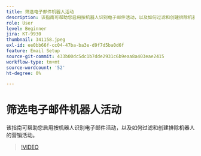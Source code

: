 ```yaml
---
title: 筛选电子邮件机器人活动
description: 该指南可帮助您启用按机器人识别电子邮件活动，以及如何过滤和创建排除机器人的营销活动。
role: User
level: Beginner
jira: KT-9930
thumbnail: 341158.jpeg
exl-id: ee0bb66f-cc04-47ba-ba3e-d9f7d5ba0d6f
feature: Email Setup
source-git-commit: 433b00dc5dc1b7dde2931c6b9eaa8a403eae2415
workflow-type: tm+mt
source-wordcount: '52'
ht-degree: 0%

---
```


# 筛选电子邮件机器人活动

该指南可帮助您启用按机器人识别电子邮件活动，以及如何过滤和创建排除机器人的营销活动。

>[!VIDEO](https://video.tv.adobe.com/v/341158/?quality=12&learn=on)
